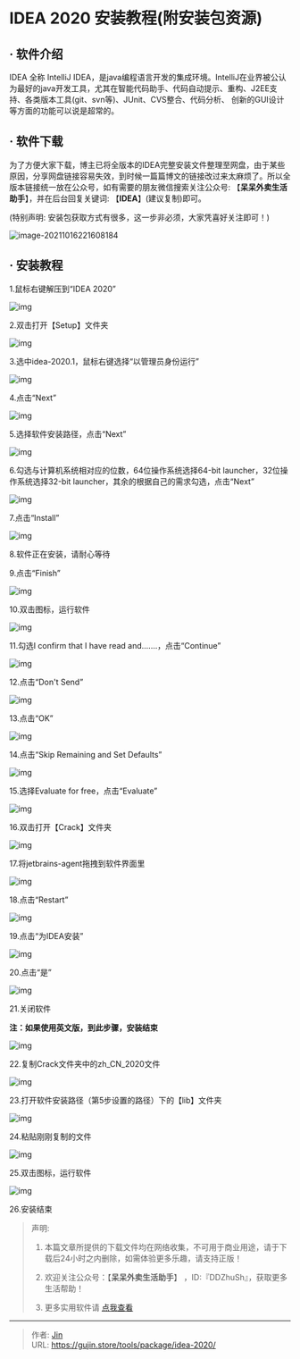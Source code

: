 # IDEA 2020 安装教程(附安装包资源)


## · 软件介绍
IDEA 全称 IntelliJ IDEA，是java编程语言开发的集成环境。IntelliJ在业界被公认为最好的java开发工具，尤其在智能代码助手、代码自动提示、重构、J2EE支持、各类版本工具(git、svn等)、JUnit、CVS整合、代码分析、 创新的GUI设计等方面的功能可以说是超常的。

## · 软件下载
为了方便大家下载，博主已将全版本的IDEA完整安装文件整理至网盘，由于某些原因，分享网盘链接容易失效，到时候一篇篇博文的链接改过来太麻烦了。所以全版本链接统一放在公众号，如有需要的朋友微信搜索关注公众号: 【**呆呆外卖生活助手**】，并在后台回复关键词: 【**IDEA**】(建议复制)即可。

(特别声明: 安装包获取方式有很多，这一步非必须，大家凭喜好关注即可！)

![image-20211016221608184](https://img.gujin.store/img/image-20211016221608184.png)

## · 安装教程

1.鼠标右键解压到“IDEA 2020”

![img](https://img.gujin.store/img/v2-f6bc01be0c973de276a1071c0726e059_720w.png)

2.双击打开【Setup】文件夹

![img](https://img.gujin.store/img/v2-a19ae0b9a3bf0ab2e99d2f21228bd743_720w.png)

3.选中idea-2020.1，鼠标右键选择“以管理员身份运行”

![img](https://img.gujin.store/img/v2-fb776a9eb3db2a394e038d1831472dc4_720w.png)

4.点击“Next”

![img](https://img.gujin.store/img/v2-97780cd014a37103db30cdbc3c428cea_720w.png)

5.选择软件安装路径，点击“Next”

![img](https://img.gujin.store/img/v2-8713b6c1a0b600033435905e15818564_720w.png)

6.勾选与计算机系统相对应的位数，64位操作系统选择64-bit launcher，32位操作系统选择32-bit launcher，其余的根据自己的需求勾选，点击“Next”

![img](https://img.gujin.store/img/v2-a1eba3af858748ffb4fbaf4f304fe63f_720w.png)



7.点击“Install”

![img](https://img.gujin.store/img/v2-99efe8f015382cbace81cf2f57985d6e_720w.png)

8.软件正在安装，请耐心等待

9.点击“Finish”

![img](https://img.gujin.store/img/v2-ea26b19f7306a8826150af73d0c985c2_720w.png)

10.双击图标，运行软件

![img](https://img.gujin.store/img/v2-3415517a678a736698358623cb2f2247_720w.png)

11.勾选I confirm that I have read and.......，点击“Continue”

![img](https://img.gujin.store/img/v2-ac2c86e594dfcec31f63d3ab4dd4f749_720w.png)

12.点击“Don't Send”

![img](https://img.gujin.store/img/v2-c04d54b0c6558e3e9c43c467233a3415_720w.png)



13.点击“OK”

![img](https://img.gujin.store/img/v2-9e23096f808e0a0529e13fef68fcde4f_720w.png)

14.点击“Skip Remaining and Set Defaults”

![img](https://img.gujin.store/img/v2-9d2461337a3e5fbe672569269069dbcb_720w.png)

15.选择Evaluate for free，点击“Evaluate”

![img](https://img.gujin.store/img/v2-9461366d162a730b4f15960a7448ec61_720w.png)

16.双击打开【Crack】文件夹

![img](https://img.gujin.store/img/v2-1766dbd5b9670a1aa58e01250a3ff835_720w.png)

17.将jetbrains-agent拖拽到软件界面里

![img](https://img.gujin.store/img/v2-23307c0d4af44ada1298e5f8880fe9a2_720w.png)

18.点击“Restart”

![img](https://img.gujin.store/img/v2-a28253153f3c240d1c350ae9b0acc1eb_720w.png)

19.点击“为IDEA安装”

![img](https://img.gujin.store/img/v2-9d60084647d7294adb050dbc93080a14_720w.png)

20.点击“是”

![img](https://img.gujin.store/img/v2-ce7df5f9b178ce3e5d2a04cc5cfb8674_720w.png)

21.关闭软件

**注：如果使用英文版，到此步骤，安装结束**

![img](https://img.gujin.store/img/v2-1ee013c8b81e944e674e644488be0dd7_720w.png)

22.复制Crack文件夹中的zh_CN_2020文件

![img](https://img.gujin.store/img/v2-fbe5076cd201d0485f0ee0c11025e63b_720w.png)

23.打开软件安装路径（第5步设置的路径）下的【lib】文件夹

![img](https://img.gujin.store/img/v2-5e9db6a6ca808187020797db871695bb_720w.png)

24.粘贴刚刚复制的文件

![img](https://img.gujin.store/img/v2-05cc8c86d4108c288ca7ab07b8c085e5_720w.png)

25.双击图标，运行软件

![img](https://img.gujin.store/img/v2-483a7d6c42892b23382058eaa606d3ac_720w.png)

26.安装结束




> 声明: 
>
> 1. 本篇文章所提供的下载文件均在网络收集，不可用于商业用途，请于下载后24小时之内删除，如需体验更多乐趣，请支持正版！
>
> 2. 欢迎关注公众号：【**呆呆外卖生活助手**】 ，ID:『DDZhuSh』，获取更多生活帮助！
>
> 3. 更多实用软件请  [点我查看](/tools)

---

> 作者: [Jin](https://img.gujin.store/img/favicon.ico)  
> URL: https://gujin.store/tools/package/idea-2020/  

